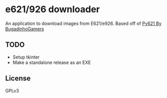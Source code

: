 # e621/926 downloader

An application to download images from E621/e926. Based off of [Py621 By BugadinhoGamers](https://github.com/BugadinhoGamers/py621)

## TODO
* Setup tkinter
* Make a standalone release as an EXE

License
----

GPLv3
